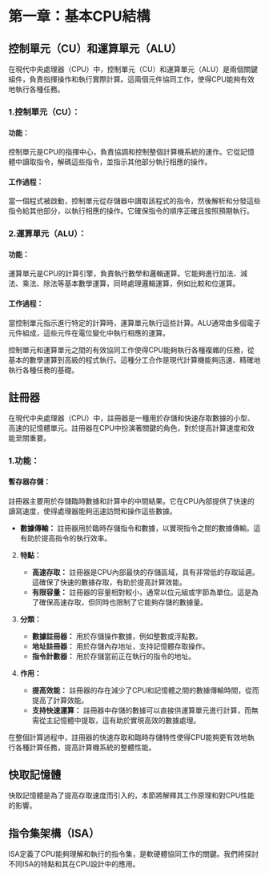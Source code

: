 # 第一章：基本CPU結構

## 控制單元（CU）和運算單元（ALU）
在現代中央處理器（CPU）中，控制單元（CU）和運算單元（ALU）是兩個關鍵組件，負責指揮操作和執行實際計算。這兩個元件協同工作，使得CPU能夠有效地執行各種任務。

### 1.控制單元（CU）：
#### 功能：
控制單元是CPU的指揮中心，負責協調和控制整個計算機系統的運作。它從記憶體中讀取指令，解碼這些指令，並指示其他部分執行相應的操作。
#### 工作過程：
當一個程式被啟動，控制單元從存儲器中讀取該程式的指令，然後解析和分發這些指令給其他部分，以執行相應的操作。它確保指令的順序正確且按照預期執行。

### 2.運算單元（ALU）：
#### 功能：
運算單元是CPU的計算引擎，負責執行數學和邏輯運算。它能夠進行加法、減法、乘法、除法等基本數學運算，同時處理邏輯運算，例如比較和位運算。
#### 工作過程：
當控制單元指示進行特定的計算時，運算單元執行這些計算。ALU通常由多個電子元件組成，這些元件在電位變化中執行相應的運算。

控制單元和運算單元之間的有效協同工作使得CPU能夠執行各種複雜的任務，從基本的數學運算到高級的程式執行。這種分工合作是現代計算機能夠迅速、精確地執行各種任務的基礎。

## 註冊器
在現代中央處理器（CPU）中，註冊器是一種用於存儲和快速存取數據的小型、高速的記憶體單元。註冊器在CPU中扮演著關鍵的角色，對於提高計算速度和效能至關重要。

### 1.功能：
#### 暫存器存儲：
註冊器主要用於存儲臨時數據和計算中的中間結果。它在CPU內部提供了快速的讀寫速度，使得處理器能夠迅速訪問和操作這些數據。
   - **數據傳輸：** 註冊器用於臨時存儲指令和數據，以實現指令之間的數據傳輸。這有助於提高指令的執行效率。

2. **特點：**
   - **高速存取：** 註冊器是CPU內部最快的存儲區域，具有非常低的存取延遲。這確保了快速的數據存取，有助於提高計算效能。
   - **有限容量：** 註冊器的容量相對較小，通常以位元組或字節為單位。這是為了確保高速存取，但同時也限制了它能夠存儲的數據量。

3. **分類：**
   - **數據註冊器：** 用於存儲操作數據，例如整數或浮點數。
   - **地址註冊器：** 用於存儲內存地址，支持記憶體存取操作。
   - **指令計數器：** 用於存儲當前正在執行的指令的地址。

4. **作用：**
   - **提高效能：** 註冊器的存在減少了CPU和記憶體之間的數據傳輸時間，從而提高了計算效能。
   - **支持快速運算：** 註冊器中存儲的數據可以直接供運算單元進行計算，而無需從主記憶體中提取，這有助於實現高效的數據處理。

在整個計算過程中，註冊器的快速存取和臨時存儲特性使得CPU能夠更有效地執行各種計算任務，提高計算機系統的整體性能。

## 快取記憶體
快取記憶體是為了提高存取速度而引入的，本節將解釋其工作原理和對CPU性能的影響。

## 指令集架構（ISA）
ISA定義了CPU能夠理解和執行的指令集，是軟硬體協同工作的關鍵。我們將探討不同ISA的特點和其在CPU設計中的應用。